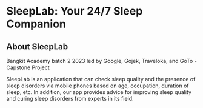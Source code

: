 # SleepLab: Your 24/7 Sleep Companion

## About SleepLab
Bangkit Academy batch 2 2023 led by Google, Gojek, Traveloka, and GoTo - Capstone Project

SleepLab is an application that can check sleep quality and the presence of sleep disorders via mobile phones based on age, occupation, duration of sleep, etc. 
In addition, our app provides advice for improving sleep quality and curing sleep disorders from experts in its field.



